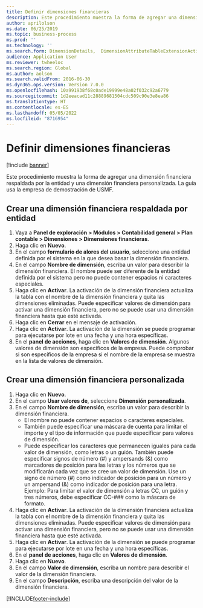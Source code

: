```yaml
---
title: Definir dimensiones financieras
description: Este procedimiento muestra la forma de agregar una dimensión financiera respaldada por la entidad y una dimensión financiera personalizada.
author: aprilolson
ms.date: 06/25/2019
ms.topic: business-process
ms.prod: ''
ms.technology: ''
ms.search.form: DimensionDetails,  DimensionAttributeTableExtensionActivate, DimensionValueDetails
audience: Application User
ms.reviewer: twheeloc
ms.search.region: Global
ms.author: aolson
ms.search.validFrom: 2016-06-30
ms.dyn365.ops.version: Version 7.0.0
ms.openlocfilehash: 10a991938f68c0ade19999e48a02f032c92a6779
ms.sourcegitcommit: 1d2eeacad11c28889681504cdc509c90e3e8ea86
ms.translationtype: HT
ms.contentlocale: es-ES
ms.lasthandoff: 05/05/2022
ms.locfileid: "8716954"
---
```

# <a name="define-financial-dimensions"></a>Definir dimensiones financieras

[!include [banner](../../includes/banner.md)]

Este procedimiento muestra la forma de agregar una dimensión financiera respaldada por la entidad y una dimensión financiera personalizada. La guía usa la empresa de demostración de USMF.

## <a name="create-an-entity-backed-financial-dimension"></a>Crear una dimensión financiera respaldada por entidad
1. Vaya a **Panel de exploración > Módulos > Contabilidad general > Plan contable > Dimensiones > Dimensiones financieras**.
2. Haga clic en **Nuevo**.
3. En el campo **formulario de alores del usuario**, seleccione una entidad definida por el sistema en la que desea basar la dimensión financiera. 
4. En el campo **Nombre de dimensión**, escriba un valor para describir la dimensión financiera. El nombre puede ser diferente de la entidad definida por el sistema pero no puede contener espacios ni caracteres especiales.
5. Haga clic en **Activar**. La activación de la dimensión financiera actualiza la tabla con el nombre de la dimensión financiera y quita las dimensiones eliminadas. Puede especificar valores de dimensión para activar una dimensión financiera, pero no se puede usar una dimensión financiera hasta que esté activada.  
6. Haga clic en **Cerrar** en el mensaje de activación.
7. Haga clic en **Activar**. La activación de la dimensión se puede programar para ejecutarse por lote en una fecha y una hora específicas.  
8. En el **panel de acciones**, haga clic en **Valores de dimensión**. Algunos valores de dimensión son específicos de la empresa. Puede comprobar si son específicos de la empresa si el nombre de la empresa se muestra en la lista de valores de dimensión.  

## <a name="create-a-custom-financial-dimension"></a>Crear una dimensión financiera personalizada
1. Haga clic en **Nuevo**.
2. En el campo **Usar valores de**, seleccione **Dimensión personalizada**.
3. En el campo **Nombre de dimensión**, escriba un valor para describir la dimensión financiera.
    - El nombre no puede contener espacios o caracteres especiales.  
    - También puede especificar una máscara de cuenta para limitar el importe y el tipo de información que puede especificar para valores de dimensión.   
    - Puede especificar los caracteres que permanecen iguales para cada valor de dimensión, como letras o un guión. También puede especificar signos de número (#) y ampersands (&) como marcadores de posición para las letras y los números que se modificarán cada vez que se cree un valor de dimensión. Use un signo de número (#) como indicador de posición para un número y un ampersand (&) como indicador de posición para una letra.  Ejemplo: Para limitar el valor de dimensión a letras CC, un guión y tres números, debe especificar CC-### como la máscara de formato.  
4. Haga clic en **Activar**. La activación de la dimensión financiera actualiza la tabla con el nombre de la dimensión financiera y quita las dimensiones eliminadas. Puede especificar valores de dimensión para activar una dimensión financiera, pero no se puede usar una dimensión financiera hasta que esté activada.     
5. Haga clic en **Activar**. La activación de la dimensión se puede programar para ejecutarse por lote en una fecha y una hora específicas.      
6. En el **panel de acciones**, haga clic en **Valores de dimensión**.
7. Haga clic en **Nuevo**.
8. En el campo **Valor de dimensión**, escriba un nombre para describir el valor de la dimensión financiera.
9. En el campo **Descripción**, escriba una descripción del valor de la dimensión financiera.



[!INCLUDE[footer-include](../../../includes/footer-banner.md)]

